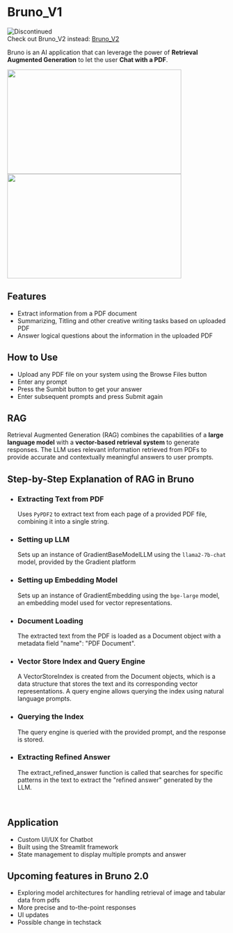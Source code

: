 # Bruno_V1
![Discontinued](https://img.shields.io/badge/Status-Discontinued-red)
<br>Check out Bruno_V2 instead: [Bruno_V2](https://github.com/thru-goes-hamilton/Bruno_V2)<br>

Bruno is an AI application that can leverage the power of **Retrieval Augmented Generation** to let the user **Chat with a PDF**. <br>

<p>
  <img src="https://github.com/thru-goes-hamilton/Bruno_PDFLLM/assets/114722386/969b5942-3033-4ce6-8f4a-cb83ae2b2b32" width="400" height="240" />
  <img src="https://github.com/thru-goes-hamilton/Bruno_PDFLLM/assets/114722386/b2f9d270-96d8-4349-9666-c336a113b129" width="400" height="240" /> 
</p>

## Features
- Extract information from a PDF document
- Summarizing, Titling and other creative writing tasks based on uploaded PDF
- Answer logical questions about the information in the uploaded PDF
## How to Use
- Upload any PDF file on your system using the Browse Files button
- Enter any prompt
- Press the Sumbit button to get your answer
- Enter subsequent prompts and press Submit again
## RAG
Retrieval Augmented Generation (RAG) combines the capabilities of a **large language model** with a **vector-based retrieval system** to generate responses. The LLM uses relevant information retrieved from PDFs to provide accurate and contextually meaningful answers to user prompts.<br>
## Step-by-Step Explanation of RAG in Bruno
- ### Extracting Text from PDF
  Uses ```PyPDF2``` to extract text from each page of a provided PDF file, combining it into a single string.
- ### Setting up LLM
  Sets up an instance of GradientBaseModelLLM using the ```llama2-7b-chat``` model, provided by the Gradient platform
- ### Setting up Embedding Model
  Sets up an instance of GradientEmbedding using the ```bge-large``` model, an embedding model used for vector representations.
- ### Document Loading
  The extracted text from the PDF is loaded as a Document object with a metadata field "name": "PDF Document".
- ### Vector Store Index and Query Engine
  A VectorStoreIndex is created from the Document objects, which is a data structure that stores the text and its corresponding vector representations. A query engine allows querying the index using natural language prompts.
- ### Querying the Index
  The query engine is queried with the provided prompt, and the response is stored.
- ### Extracting Refined Answer
  The extract_refined_answer function is called that searches for specific patterns in the text to extract the "refined answer" generated by the LLM.
<br>

## Application
- Custom UI/UX for Chatbot
- Built using the Streamlit framework
- State management to display multiple prompts and answer

## Upcoming features in Bruno 2.0
- Exploring model architectures for handling retrieval of image and tabular data from pdfs
- More precise and to-the-point responses
- UI updates
- Possible change in techstack
